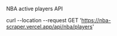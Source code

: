 NBA active players API

curl --location --request GET 'https://nba-scraper.vercel.app/api/nba/players'
